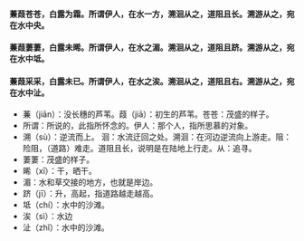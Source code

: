 #### 蒹葭苍苍，白露为霜。所谓伊人，在水一方，溯洄从之，道阻且长。溯游从之，宛在水中央。
#### 蒹葭萋萋，白露未晞。所谓伊人，在水之湄。溯洄从之，道阻且跻。溯游从之，宛在水中坻。
#### 蒹葭采采，白露未已。所谓伊人，在水之涘。溯洄从之，道阻且右。溯游从之，宛在水中沚。

- 蒹（jiān）：没长穗的芦苇。葭（jiā）：初生的芦苇。苍苍：茂盛的样子。
- 所谓：所说的，此指所怀念的。伊人：那个人，指所思慕的对象。
- 溯（sù）：逆流而上。 洄：水流迂回之处。溯洄：在河边逆流向上游走。阻：险阻，（道路）难走。道阻且长，说明是在陆地上行走。从：追寻。
- 萋萋：茂盛的样子。
- 晞（xī）：干，晒干。
- 湄：水和草交接的地方，也就是岸边。
- 跻（jī）：升，高起，指道路越走越高。
- 坻（chí）：水中的沙滩。
- 涘（sì）：水边
- 沚（zhǐ）：水中的沙滩。
